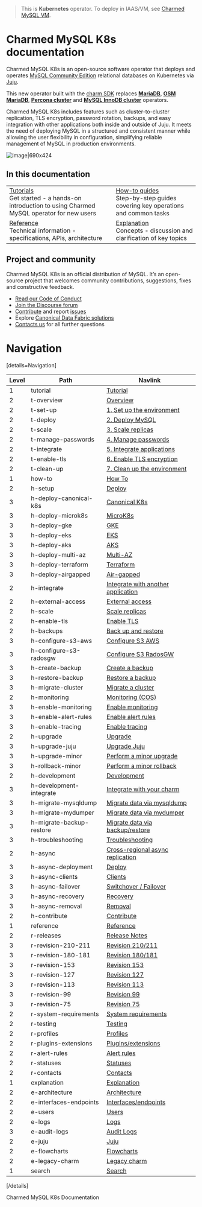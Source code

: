 > This is **Kubernetes** operator. To deploy in IAAS/VM, see [Charmed MySQL VM](https://charmhub.io/mysql).

# Charmed MySQL K8s documentation

Charmed MySQL K8s is an open-source software operator that deploys and operates [MySQL Community Edition](https://www.mysql.com/products/community/) relational databases on Kubernetes via [Juju](https://juju.is/). 

This new operator built with the [charm SDK](https://juju.is/docs/sdk) replaces [**MariaDB**](https://charmhub.io/mariadb), [**OSM MariaDB**](https://charmhub.io/charmed-osm-mariadb-k8s), [**Percona cluster**](https://charmhub.io/percona-cluster) and [**MySQL InnoDB cluster**](https://charmhub.io/mysql-innodb-cluster) operators.

Charmed MySQL K8s includes features such as cluster-to-cluster replication, TLS encryption, password rotation, backups, and easy integration with other applications both inside and outside of Juju. It meets the need of deploying MySQL in a structured and consistent manner while allowing the user flexibility in configuration, simplifying reliable management of MySQL in production environments.

![image|690x424](upload://vpevillwv3S9C44LDFBxkGCxpGq.png)

## In this documentation

| | |
|--|--|
|  [Tutorials](/t/9677)</br>  Get started - a hands-on introduction to using Charmed MySQL operator for new users </br> |  [How-to guides](/t/9659) </br> Step-by-step guides covering key operations and common tasks |
| [Reference](https://charmhub.io/mysql-k8s/actions) </br> Technical information - specifications, APIs, architecture | [Explanation](/t/10249) </br> Concepts - discussion and clarification of key topics  |

## Project and community

Charmed MySQL K8s is an official distribution of MySQL. It’s an open-source project that welcomes community contributions, suggestions, fixes and constructive feedback.
- [Read our Code of Conduct](https://ubuntu.com/community/code-of-conduct)
- [Join the Discourse forum](https://discourse.charmhub.io/tag/mysql)
- [Contribute](https://github.com/canonical/mysql-k8s-operator/blob/main/CONTRIBUTING.md) and report [issues](https://github.com/canonical/mysql-k8s-operator/issues/new/choose)
- Explore [Canonical Data Fabric solutions](https://canonical.com/data)
- [Contacts us](/t/11868) for all further questions

# Navigation

[details=Navigation]

| Level | Path | Navlink |
|---------|---------|-------------|
| 1 | tutorial | [Tutorial]() |
| 2 | t-overview | [Overview](/t/9677) |
| 2 | t-set-up | [1. Set up the environment](/t/9679) |
| 2 | t-deploy | [2. Deploy MySQL](/t/9667) |
| 2 | t-scale | [3. Scale replicas](/t/9675) |
| 2 | t-manage-passwords | [4. Manage passwords](/t/9673) |
| 2 | t-integrate | [5. Integrate applications](/t/9671)  |
| 2 | t-enable-tls | [6. Enable TLS encryption](/t/9669) |
| 2 | t-clean-up | [7. Clean up the environment](/t/9665) |
| 1 | how-to | [How To]() |
| 2 | h-setup | [Deploy]() |
| 3 | h-deploy-canonical-k8s | [Canonical K8s](/t/15939) |
| 3 | h-deploy-microk8s | [MicroK8s](/t/11869) |
| 3 | h-deploy-gke | [GKE](/t/10875) |
| 3 | h-deploy-eks | [EKS](/t/12105) |
| 3 | h-deploy-aks | [AKS](/t/14306) |
| 3 | h-deploy-multi-az | [Multi-AZ](/t/15727) |
| 3 | h-deploy-terraform | [Terraform](/t/14926) |
| 3 | h-deploy-airgapped | [Air-gapped](/t/15729) |
| 2 | h-integrate| [Integrate with another application](/t/9657) |
| 2 | h-external-access | [External access](/t/15728) |
| 2 | h-scale | [Scale replicas](/t/9659) |
| 2 | h-enable-tls | [Enable TLS](/t/9655) |
| 2 | h-backups | [Back up and restore]() |
| 3 | h-configure-s3-aws | [Configure S3 AWS](/t/9651) |
| 3 | h-configure-s3-radosgw | [Configure S3 RadosGW](/t/10319) |
| 3 | h-create-backup | [Create a backup](/t/9653) |
| 3 | h-restore-backup | [Restore a backup](/t/9663) |
| 3 | h-migrate-cluster| [Migrate a cluster](/t/9661) |
| 2 | h-monitoring | [Monitoring (COS)]() |
| 3 | h-enable-monitoring | [Enable monitoring](/t/9981) |
| 3 | h-enable-alert-rules | [Enable alert rules](/t/15488) |
| 3 | h-enable-tracing | [Enable tracing](/t/14448) |
| 2 | h-upgrade | [Upgrade](/t/11754) |
| 3 | h-upgrade-juju | [Upgrade Juju](/t/14333) |
| 3 | h-upgrade-minor | [Perform a minor upgrade](/t/11752) |
| 3 | h-rollback-minor | [Perform a minor rollback](/t/11753) |
| 2 | h-development| [Development]() |
| 3 | h-development-integrate | [Integrate with your charm](/t/11885) |
| 3 | h-migrate-mysqldump | [Migrate data via mysqldump](/t/11992) |
| 3 | h-migrate-mydumper | [Migrate data via mydumper](/t/12006) |
| 3 | h-migrate-backup-restore | [Migrate data via backup/restore](/t/12007) |
| 3 | h-troubleshooting | [Troubleshooting](/t/11886) |
| 2 | h-async | [Cross-regional async replication]() |
| 3 | h-async-deployment | [Deploy](/t/13458) |
| 3 | h-async-clients | [Clients](/t/13459) |
| 3 | h-async-failover | [Switchover / Failover](/t/13460) |
| 3 | h-async-recovery | [Recovery](/t/13467) |
| 3 | h-async-removal | [Removal](/t/13468) |
| 2 | h-contribute | [Contribute](/t/14655) |
| 1 | reference | [Reference]() |
| 2 | r-releases | [Release Notes](/t/11878) |
| 3 | r-revision-210-211 | [Revision 210/211](/t/16133) |
| 3 | r-revision-180-181 | [Revision 180/181](/t/15276) |
| 3 | r-revision-153 | [Revision 153](/t/14072) |
| 3 | r-revision-127 | [Revision 127](/t/13522) |
| 3 | r-revision-113 | [Revision 113](/t/12221) |
| 3 | r-revision-99 | [Revision 99](/t/11880) |
| 3 | r-revision-75 | [Revision 75](/t/11879) |
| 2 | r-system-requirements | [System requirements](/t/11421) |
| 2 | r-testing | [Testing](/t/11772) |
| 2 | r-profiles | [Profiles](/t/11892) |
| 2 | r-plugins-extensions | [Plugins/extensions](/t/15482) |
| 2 | r-alert-rules | [Alert rules](/t/15838) |
| 2 | r-statuses | [Statuses](/t/11866) |
| 2 | r-contacts | [Contacts](/t/11868) |
| 1 | explanation | [Explanation]() |
| 2 | e-architecture | [Architecture](/t/11757) |
| 2 | e-interfaces-endpoints | [Interfaces/endpoints](/t/10249) |
| 2 | e-users | [Users](/t/10791) |
| 2 | e-logs | [Logs](/t/12080) |
| 3 | e-audit-logs | [Audit Logs](/t/15423) |
| 2 | e-juju | [Juju](/t/11984) |
| 2 | e-flowcharts | [Flowcharts](/t/10031) |
| 2 | e-legacy-charm | [Legacy charm](/t/11236) |
| 1 | search | [Search](https://canonical.com/data/docs/mysql/k8s) |

[/details]

<!--
| 2 | h-development| [Development](/t/11884) |
| 3 | h-upgrade-major | [Perform a major upgrade](/t/11750) |
| 3 | h-rollback-major | [Perform a major rollback](/t/11751) |
--> Charmed MySQL K8s Documentation